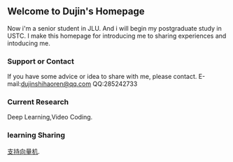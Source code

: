 ## Welcome to Dujin's Homepage

Now i'm a senior student in JLU.
And i will begin my postgraduate study in USTC.
I make this homepage for introducing me to sharing experiences and intoducing me.

### Support or Contact

If you have some advice or idea to share with me, please contact.
E-mail:dujinshihaoren@qq.com
QQ:285242733

### Current Research

Deep Learning,Video Coding.

### learning Sharing
[支持向量机](https://github.com/KingTuring/Blog/edit/master/Sharing_Learning/SVM_learning.md).
